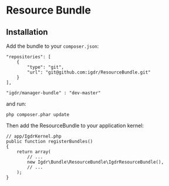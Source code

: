 Resource Bundle
========================
Installation
------------

Add the bundle to your `composer.json`:

    "repositories": [
        {
            "type": "git",
            "url": "git@github.com:igdr/ResourceBundle.git"
        }
    ],

    "igdr/manager-bundle" : "dev-master"

and run:

    php composer.phar update

Then add the ResourceBundle to your application kernel:

    // app/IgdrKernel.php
    public function registerBundles()
    {
        return array(
            // ...
            new Igdr\Bundle\ResourceBundle\IgdrResourceBundle(),
            // ...
        );
    }
